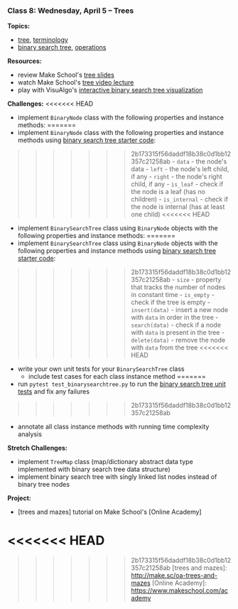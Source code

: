 ### Class 8: Wednesday, April 5 – Trees

**Topics:**
- [tree], [terminology]
- [binary search tree], [operations][bst operations]

**Resources:**
- review Make School's [tree slides]
- watch Make School's [tree video lecture]
- play with VisuAlgo's [interactive binary search tree visualization][visualgo bst]

**Challenges:**
<<<<<<< HEAD
- implement `BinaryNode` class with the following properties and instance methods:
=======
- implement `BinaryNode` class with the following properties and instance methods using [binary search tree starter code]:
>>>>>>> 2b173315f56daddf18b38c0d1bb12357c21258ab
    - `data` - the node's data
    - `left` - the node's left child, if any
    - `right` - the node's right child, if any
    - `is_leaf` - check if the node is a leaf (has no children)
    - `is_internal` - check if the node is internal (has at least one child)
<<<<<<< HEAD
- implement `BinarySearchTree` class using `BinaryNode` objects with the following properties and instance methods:
=======
- implement `BinarySearchTree` class using `BinaryNode` objects with the following properties and instance methods using [binary search tree starter code]:
>>>>>>> 2b173315f56daddf18b38c0d1bb12357c21258ab
    - `size` - property that tracks the number of nodes in constant time
    - `is_empty` - check if the tree is empty
    - `insert(data)` - insert a new node with `data` in order in the tree
    - `search(data)` - check if a node with `data` is present in the tree
    - `delete(data)` - remove the node with `data` from the tree
<<<<<<< HEAD
- write your own unit tests for your `BinarySearchTree` class
    - include test cases for each class instance method
=======
- run `pytest test_binarysearchtree.py` to run the [binary search tree unit tests] and fix any failures
>>>>>>> 2b173315f56daddf18b38c0d1bb12357c21258ab
- annotate all class instance methods with running time complexity analysis

**Stretch Challenges:**
- implement `TreeMap` class (map/dictionary abstract data type implemented with binary search tree data structure)
- implement binary search tree with singly linked list nodes instead of binary tree nodes

**Project:**
- [trees and mazes] tutorial on Make School's [Online Academy]

[tree]: https://en.wikipedia.org/wiki/Tree_(data_structure)
[terminology]: https://en.wikipedia.org/wiki/Tree_(data_structure)#Terminology_used_in_trees
[binary search tree]: https://en.wikipedia.org/wiki/Binary_search_tree
[bst operations]: https://en.wikipedia.org/wiki/Binary_search_tree#Operations

[tree slides]: slides/Trees.pdf
[tree video lecture]: https://www.youtube.com/watch?v=Yr3y78d2KYI
[visualgo bst]: https://visualgo.net/bst

<<<<<<< HEAD
=======
[binary search tree starter code]: source/binarysearchtree.py
[binary search tree unit tests]: source/test_binarysearchtree.py

>>>>>>> 2b173315f56daddf18b38c0d1bb12357c21258ab
[trees and mazes]: http://make.sc/oa-trees-and-mazes
[Online Academy]: https://www.makeschool.com/academy
